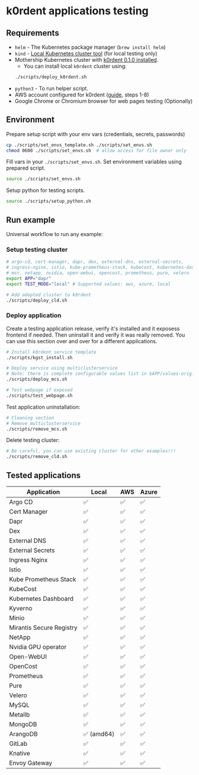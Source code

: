 # k0rdent applications testing

## Requirements
- `helm` - The Kubernetes package manager (`brew install helm`)
- `kind` - [Local Kubernetes cluster tool](https://kind.sigs.k8s.io/) (for local testing only)
- Mothership Kubernetes cluster with [k0rdent 0.1.0 installed](https://docs.k0rdent.io/v0.1.0/admin-installation/#install-k0rdent).
    - You can install local `k0rdent` cluster using:
    ~~~bash
    ./scripts/deploy_k0rdent.sh
    ~~~
- `python3` - To run helper script.
- AWS account configured for k0rdent ([guide](https://docs.k0rdent.io/v0.1.0/admin-prepare/#aws), steps 1-8)
- Google Chrome or Chromium browser for web pages testing (Optionally)

## Environment
Prepare setup script with your env vars (credentials, secrets, passwords)
~~~bash
cp ./scripts/set_envs_template.sh ./scripts/set_envs.sh
chmod 0600 ./scripts/set_envs.sh  # allow access for file owner only
~~~

Fill vars in your `./scripts/set_envs.sh`. Set environment variables using prepared script.
~~~bash
source ./scripts/set_envs.sh
~~~

Setup python for testing scripts.
~~~bash
source ./scripts/setup_python.sh
~~~

## Run example
Universal workflow to run any example:

### Setup testing cluster
~~~bash
# argo-cd, cert-manager, dapr, dex, external-dns, external-secrets,
# ingress-nginx, istio, kube-prometheus-stack, kubecost, kubernetes-dashboard, kyverno,
# msr, netapp, nvidia, open-webui, opencost, prometheus, pure, velero
export APP="dapr"
export TEST_MODE="local" # Supported values: aws, azure, local

# Add adopted cluster to k0rdent
./scripts/deploy_cld.sh
~~~

### Deploy application
Create a testing application release, verify it's installed and it exposess frontend if needed.
Then uninstall it and verify it was really removed. You can use this section over and over
for a different applications.
~~~bash
# Install k0rdent service template
./scripts/kgst_install.sh

# Deploy service using multiclusterservice
# Note: there is complete configurable values list in $APP/values-orig.yaml folder.
./scripts/deploy_mcs.sh

# Test webpage if exposed
./scripts/test_webpage.sh
~~~

Test application uninstallation:
~~~bash
# Cleaning section
# Remove multiclusterservice
./scripts/remove_mcs.sh
~~~

Delete testing cluster:
~~~bash
# Be careful, you can use existing cluster for other examples!!!
./scripts/remove_cld.sh
~~~

## Tested applications

| Application              | Local                      | AWS                | Azure              |
|--------------------------|----------------------------|--------------------|--------------------|
| Argo CD                  | :white_check_mark:         | :white_check_mark: | :white_check_mark: |
| Cert Manager             | :white_check_mark:         | :white_check_mark: | :white_check_mark: |
| Dapr                     | :white_check_mark:         | :white_check_mark: | :white_check_mark: |
| Dex                      | :white_check_mark:         | :white_check_mark: | :white_check_mark: |
| External DNS             | :white_check_mark:         | :white_check_mark: | :white_check_mark: |
| External Secrets         | :white_check_mark:         | :white_check_mark: | :white_check_mark: |
| Ingress Nginx            | :white_check_mark:         | :white_check_mark: | :white_check_mark: |
| Istio                    | :white_check_mark:         | :white_check_mark: | :white_check_mark: |
| Kube Prometheus Stack    | :white_check_mark:         | :white_check_mark: | :white_check_mark: |
| KubeCost                 | :white_check_mark:         | :white_check_mark: | :white_check_mark: |
| Kubernetes Dashboard     | :white_check_mark:         | :white_check_mark: | :white_check_mark: |
| Kyverno                  | :white_check_mark:         | :white_check_mark: | :white_check_mark: |
| Minio                    | :white_check_mark:         | :white_check_mark: | :white_check_mark: |
| Mirantis Secure Registry | :white_check_mark:         | :white_check_mark: | :white_check_mark: |
| NetApp                   | :white_check_mark:         | :white_check_mark: | :white_check_mark: |
| Nvidia GPU operator      | :white_check_mark:         | :white_check_mark: | :white_check_mark: |
| Open-WebUI               | :white_check_mark:         | :white_check_mark: | :white_check_mark: |
| OpenCost                 | :white_check_mark:         | :white_check_mark: | :white_check_mark: |
| Prometheus               | :white_check_mark:         | :white_check_mark: | :white_check_mark: |
| Pure                     | :white_check_mark:         | :white_check_mark: | :white_check_mark: |
| Velero                   | :white_check_mark:         | :white_check_mark: | :white_check_mark: |
| MySQL                    | :white_check_mark:         | :white_check_mark: | :white_check_mark: |
| Metallb                  | :white_check_mark:         | :white_check_mark: | :white_check_mark: |
| MongoDB                  | :white_check_mark:         | :white_check_mark: | :white_check_mark: |
| ArangoDB                 | :white_check_mark: (amd64) | :white_check_mark: | :white_check_mark: |
| GitLab                   | :white_check_mark:         | :white_check_mark: | :white_check_mark: |
| Knative                  | :white_check_mark:         | :white_check_mark: | :white_check_mark: |
| Envoy Gateway            | :white_check_mark:         | :white_check_mark: | :white_check_mark: |
